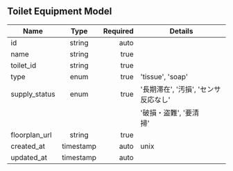 ## Toilet Equipment Model

| Name          |   Type    | Required | Details                                 |
| ------------- | :-------: | -------: | --------------------------------------- |
| id            |  string   |     auto |                                         |
| name          |  string   |     true |                                         |
| toilet_id     |  string   |     true |                                         |
| type          |   enum    |     true | 'tissue', 'soap'                        |
| supply_status |   enum    |     true | '長期滞在', '汚損', 'センサ反応なし'    |
|               |           |          | '破損・盗難', '要清掃'                  |
| floorplan_url |  string   |     true |                                         |
| created_at    | timestamp |     auto | unix                                    |
| updated_at    | timestamp |     auto |                                         |
